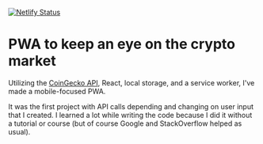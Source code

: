 [![Netlify Status](https://api.netlify.com/api/v1/badges/b14ef0a0-7a23-46c0-9f35-ac9e520f6810/deploy-status)](https://app.netlify.com/sites/crypt/deploys)

# PWA to keep an eye on the crypto market

Utilizing the [CoinGecko API](https://www.coingecko.com/), React, local storage, and a service worker, I've made a mobile-focused PWA.

It was the first project with API calls depending and changing on user input that I created. I learned a lot while writing the code because I did it without a tutorial or course (but of course Google and StackOverflow helped as usual).

